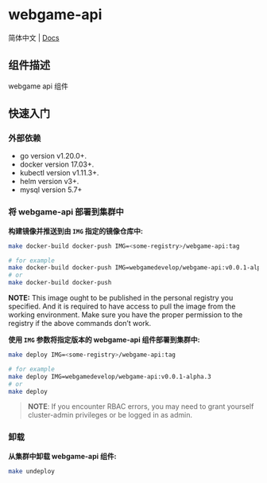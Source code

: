# webgame-api
<p>
  简体中文 |
  <a href="./README.md">Docs</a>
</p>

## 组件描述
webgame api 组件

## 快速入门

### 外部依赖
- go version v1.20.0+.
- docker version 17.03+.
- kubectl version v1.11.3+.
- helm version v3+.
- mysql version 5.7+

### 将 webgame-api 部署到集群中
**构建镜像并推送到由 `IMG` 指定的镜像仓库中:**

```sh
make docker-build docker-push IMG=<some-registry>/webgame-api:tag

# for example
make docker-build docker-push IMG=webgamedevelop/webgame-api:v0.0.1-alpha.3
# or
make docker-build docker-push
```

**NOTE:** This image ought to be published in the personal registry you specified.
And it is required to have access to pull the image from the working environment.
Make sure you have the proper permission to the registry if the above commands don’t work.

**使用 `IMG` 参数将指定版本的 webgame-api 组件部署到集群中:**

```sh
make deploy IMG=<some-registry>/webgame-api:tag

# for example
make deploy IMG=webgamedevelop/webgame-api:v0.0.1-alpha.3
# or
make deploy
```

> **NOTE**: If you encounter RBAC errors, you may need to grant yourself cluster-admin
privileges or be logged in as admin.

### 卸载
**从集群中卸载 webgame-api 组件:**

```sh
make undeploy
```
